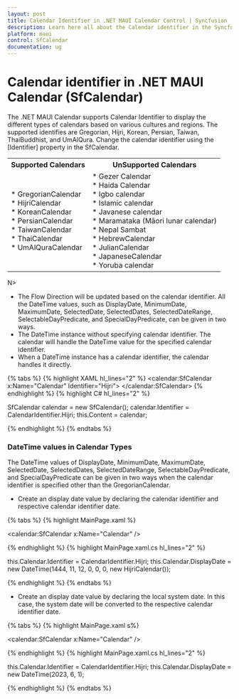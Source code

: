 ```yaml
---
layout: post
title: Calendar Identifier in .NET MAUI Calendar Control | Syncfusion
description: Learn here all about the Calendar identifier in the Syncfusion .NET MAUI Calendar (SfCalendar) control and more details.
platform: maui
control: SfCalendar
documentation: ug
---
```


# Calendar identifier in .NET MAUI Calendar (SfCalendar)
The .NET MAUI Calendar supports Calendar Identifier to display the different types of calendars based on various cultures and regions. The supported identifies are Gregorian, Hijri, Korean, Persian, Taiwan, ThaiBuddhist, and UmAlQura. Change the calendar identifier using the [Identifier] property in the SfCalendar.

<table>
<tr>
<th>Supported Calendars</th>
<th>UnSupported Calendars</th>
</tr>
<tr>

<td>
* GregorianCalendar<br>
* HijriCalendar<br>
* KoreanCalendar<br>
* PersianCalendar<br>
* TaiwanCalendar<br>
* ThaiCalendar<br>
* UmAlQuraCalendar<br>
</td>

<td>
* Gezer Calendar<br>
* Haida Calendar<br>
* Igbo calendar<br>
* Islamic calendar<br>
* Javanese calendar<br>
* Maramataka (Māori lunar calendar)<br>
* Nepal Sambat<br>
* HebrewCalendar<br>
* JulianCalendar<br>
* JapaneseCalendar<br>
* Yoruba calendar<br>
</td>
</tr>
</table>

N>
* The Flow Direction will be updated based on the calendar identifier. All the DateTime values, such as DisplayDate, MinimumDate, MaximumDate, SelectedDate, SelectedDates, SelectedDateRange, SelectableDayPredicate, and SpecialDayPredicate, can be given in two ways.
* The DateTime instance without specifying calendar identifier. The calendar will handle the DateTime value for the specified calendar identifier.
* When a DateTime instance has a calendar identifier, the calendar handles it directly.

{% tabs %}
{% highlight XAML hl_lines="2" %}
<calendar:SfCalendar x:Name="Calendar"
					 Identifier="Hijri">
</calendar:SfCalendar>
{% endhighlight %}
{% highlight C# hl_lines="2" %}

SfCalendar calendar = new SfCalendar();
calendar.Identifier = CalendarIdentifier.Hijri;
this.Content = calendar;

{% endhighlight %}
{% endtabs %}

### DateTime values in Calendar Types
The DateTime values of DisplayDate, MinimumDate, MaximumDate, SelectedDate, SelectedDates, SelectedDateRange, SelectableDayPredicate, and SpecialDayPredicate can be given in two ways when the calendar identifier is specified other than the GregorianCalendar.

* Create an display date value by declaring the calendar identifier and respective calendar identifier date.

{% tabs %}
{% highlight MainPage.xaml %}

<calendar:SfCalendar x:Name="Calendar" />

{% endhighlight %}
{% highlight MainPage.xaml.cs hl_lines="2" %}

this.Calendar.Identifier = CalendarIdentifier.Hijri;
this.Calendar.DisplayDate = new DateTime(1444, 11, 12, 0, 0, 0, new HijriCalendar());

{% endhighlight %}
{% endtabs %}

* Create an display date value by declaring the local system date. In this case, the system date will be converted to the respective calendar identifier date.

{% tabs %}
{% highlight MainPage.xaml s%}

<calendar:SfCalendar x:Name="Calendar" />

{% endhighlight %}
{% highlight MainPage.xaml.cs hl_lines="2" %}

this.Calendar.Identifier = CalendarIdentifier.Hijri;
this.Calendar.DisplayDate = new DateTime(2023, 6, 1);

{% endhighlight %}
{% endtabs %}
